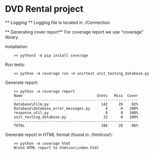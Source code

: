 # DVD Rental project

** Logging **
Logging file is located in ./Connection

** Generating cover report**
For coverage report we use "coverage" library.

Installation:
```
    >> python3 -m pip install coverage
```

Run tests:
```
    >> python -m coverage run -m unittest unit_testing_database.py
```

Generate report:
```
    >> python -m coverage report
    Name                                  Stmts   Miss  Cover
    ---------------------------------------------------------
    Database\Film.py                        142     26    82%
    Database\database_error_messages.py       4      0   100%
    response_util.py                          8      0   100%
    unit_testing_database.py                 32      0   100%
    ---------------------------------------------------------
    TOTAL                                   186     26    86%
```

Generate report in HTML format (found in ./htmlcov/):
```
    >> python -m coverage html
    Wrote HTML report to htmlcov\index.html
```
